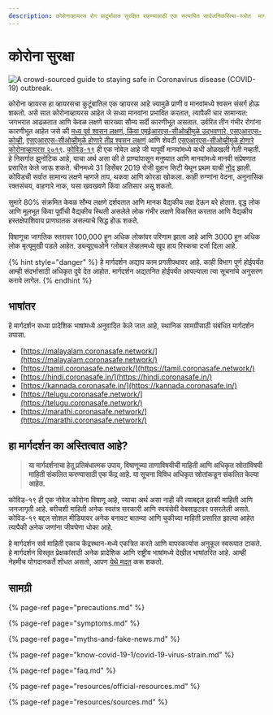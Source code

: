 ```yaml
---
description: कोरोनाव्हायरस रोग प्रादुर्भावात सुरक्षित राहण्यासाठी एक सत्यापित सार्वजनिकरित्या-स्त्रोत  मार्गदर्शक 
---
```


# कोरोना सुरक्षा

![A crowd-sourced guide to staying safe in Coronavirus disease \(COVID-19\) outbreak.](.gitbook/assets/coronasafe-logo.png)


कोरोना व्हायरस हा व्हायरसचा कुटूंबातिल एक व्हायरस आहे ज्यामुळे प्राणी व मानवांमध्ये श्वसन संसर्ग होऊ शकतो. असे सात कोरोनाव्हायरस आहेत जे सध्या मानवांना प्रभावित करतात, त्यापैकी चार सामान्यत: जगभरात आढळतात आणि केवळ लक्षणे सारख्या सौम्य सर्दी कारणीभूत असतात. उर्वरित तीन गंभीर रोगांना कारणीभूत आहेत जसे की [मध्य पूर्व श्वसन लक्षणं, किंवा एमईआरएस-सीओव्हीमुळे उद्भवणारे, एसएआरएस-कोव्ही](https://www.who.int/emergencies/mers-cov/en/), [
एसएआरएस-सीओव्हीमुळे होणारे तीव्र श्वसन लक्षणं](https://www.who.int/csr/sars/en/) आणि शेवटी [एसएआरएस-सीओव्हीमुळे होणारे कोरोनाव्हायरस २०१९](https://www.cdc.gov/coronavirus/2019-ncov/index.html).
[कोविड-१९](https://www.who.int/emergencies/diseases/novel-coronavirus-2019) ही एक नोवेल आहे जी यापूर्वी मानवांमध्ये कधी ओळखली गेली नव्हती. 
हे निसर्गात झुनोटिक आहे, याचा अर्थ असा की ते प्राण्यांपासून मनुष्यात आणि मानवांमध्ये मानवी संप्रेषणात प्रसारित केले जाऊ शकते. चीनमध्ये 31 डिसेंबर 2019 रोजी वुहान सिटी येथून प्रथम याची [नोंद](https://www.who.int/csr/don/05-january-2020-pneumonia-of-unkown-cause-china/en/) झाली. कोविडची सर्वात सामान्य लक्षणे म्हणजे ताप, थकवा आणि कोरडा खोकला. काही रुग्णांना वेदना, अनुनासिक रक्तसंचय, वाहणारे नाक, घसा खवखवणे किंवा अतिसार असू शकतो.

सुमारे 80% संक्रमित केवळ सौम्य लक्षणे दर्शवतात आणि मानक वैद्यकीय लक्ष देऊन बरे होतात. वृद्ध लोक आणि मूलभूत किंवा पूर्वीची वैद्यकीय स्थिती असलेले लोक गंभीर लक्षणे विकसित करतात आणि वैद्यकीय हस्तक्षेपाशिवाय प्राणघातक असल्याचे सिद्ध होऊ शकते.


विषाणूचा जागतिक स्तरावर 100,000 हून अधिक लोकांवर परिणाम झाला आहे आणि 3000 हून अधिक लोक मृत्यूमुखी पडले आहेत. डब्ल्यूएचओने ग्लोबल लेव्हलमध्ये खूप हाय रिस्कचा दर्जा दिला आहे.

{% hint style="danger" %}
हे मार्गदर्शन अद्याप काम प्रगतीपथावर आहे. काही विभाग पूर्ण होईपर्यंत आम्ही संदर्भासाठी अधिकृत दुवे देत आहोत. मार्गदर्शन अद्यतनित होईपर्यंत आपल्याला त्या सूचनांचे अनुसरण करावे लागेल.
{% endhint %}

## भाषांतर

हे मार्गदर्शन सध्या प्रादेशिक भाषांमध्ये अनुवादित केले जात आहे, स्थानिक सामग्रीसाठी संबंधित मार्गदर्शन तपासा.

* [https://malayalam.coronasafe.network/](https://malayalam.coronasafe.network/)
* [https://tamil.coronasafe.network/](https://tamil.coronasafe.network/)
* [https://hindi.coronasafe.in/](https://hindi.coronasafe.in/)
* [https://kannada.coronasafe.in/](https://kannada.coronasafe.in/)
* [https://telugu.coronasafe.network/](https://telugu.coronasafe.network/)
* [https://marathi.coronasafe.network/](https://marathi.coronasafe.network/)


## हा मार्गदर्शन का अस्तित्वात आहे?


> **या मार्गदर्शनाचा हेतू प्रतिबंधात्मक उपाय, विषाणूच्या ताणाविषयीची माहिती आणि अधिकृत स्रोतांविषयी माहिती संकलित करण्यासाठी एक केंद्र आहे. या सूचना विविध अधिकृत स्रोतांकडून संकलित केल्या आहेत.**

कोविड-१९ ही एक नोवेल कोरोना विषाणू आहे, ज्याचा अर्थ असा नाही की त्याबद्दल इतकी माहिती आणि जनजागृती आहे. बरीचशी माहिती अनेक स्वतंत्र सरकारी आणि स्वयंसेवी वेबसाइटवर पसरलेली असते. कोविड-१९ बद्दल सोशल मीडियावर अनेक बनावट बातम्या आणि चुकीच्या माहिती प्रसारित झाल्या आहेत त्यापैकी अनेक जणांना जीवघेणा धोका आहे.

हे मार्गदर्शन सर्व माहिती एकाच केंद्रस्थान-मध्ये एकत्रित करते आणि वापरकर्त्यास अनुकूल स्वरूपात टाकते. हे मार्गदर्शन विस्तृत प्रेक्षकांसाठी अनेक प्रादेशिक आणि राष्ट्रीय भाषांमध्ये देखील भाषांतरित आहे. आम्ही नेहमीच योगदानकर्ते शोधत असतो, आपण [येथे मदत](https://www.coronasafe.in/contribute) करू शकतो.


## **सामग्री**

{% page-ref page="precautions.md" %}

{% page-ref page="symptoms.md" %}

{% page-ref page="myths-and-fake-news.md" %}

{% page-ref page="know-covid-19-1/covid-19-virus-strain.md" %}

{% page-ref page="faq.md" %}

{% page-ref page="resources/official-resources.md" %}

{% page-ref page="resources/sources.md" %}

